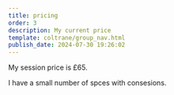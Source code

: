 ```yaml
---
title: pricing
order: 3
description: My current price
template: coltrane/group_nav.html
publish_date: 2024-07-30 19:26:02
---
```


My session price is £65.

I have a small number of spces with consesions. 